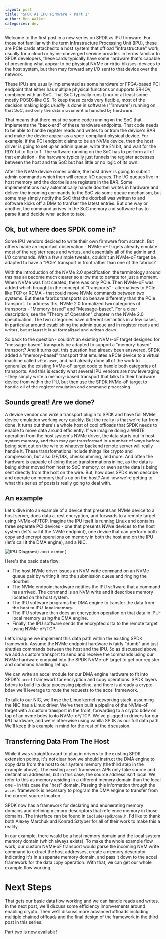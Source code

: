 ```yaml
---
layout: post
title: "SPDK As IPU Firmware - Part 1"
author: Ben Walker
categories: dev
---
```


Welcome to the first post in a new series on SPDK as IPU firmware. For those not
familiar with the term Infrastructure Processing Unit (IPU), these are PCIe
cards attached to a host system that offload "infrastructure" work, usually for
a cloud or hyper-converged service provider. In terms familiar to SPDK
developers, these cards typically have some hardware that's capable of
presenting what appear to be physical NVMe or virtio-blk/scsi devices to the
host system, but then may forward any I/O sent to that device over the network.

These IPUs are usually implemented as some hardware or FPGA-based PCI endpoint
that either has multiple physical functions or supports SR-IOV, combined with an
SoC. That SoC typically runs Linux or at least some mostly POSIX-like OS. To
keep these cards very flexible, most of the decision making logic *usually* is
done in software ("firmware") running on that SoC, and only the data movement is
handled by hardware.

That means that there must be some code running on the SoC that implements the
"back-end" of these hardware endpoints. That code needs to be able to handle
register reads and writes to or from the device's BAR and make the device appear
as a spec-compliant physical device. For example, if the PCI endpoint claims to
be an NVMe device, then the host driver is going to set up an admin queue, write
the EN bit, and wait for the RDY bit to flip to 1. The software running on the
SoC has to perform all of that emulation - the hardware typically just funnels
the register accesses between the host and the SoC but has little or no logic of
its own.

After the NVMe device comes online, the host driver is going to submit admin
commands which then will create I/O queues. The I/O queues live in host memory
and the doorbells are registers in the BAR. Some implementations may
automatically handle doorbell writes in hardware and deliver the incoming
commands to the SoC via some queue mechanism, but some may simply notify the SoC
that the doorbell was written to and software kicks off a DMA to tranfser the
latest entries. But one way or another, the command arrives in the SoC memory
and software has to parse it and decide what action to take.

## Ok, but where does SPDK come in?

Some IPU vendors decided to write their own firmware from scratch.
But others made an important observation - NVMe-oF targets already emulate most
of the register reads and writes, and essentially all of the admin and I/O
commands. With a few simple tweaks, couldn't an NVMe-oF target be
adapted to have a "PCIe" transport in front rather than one of the fabrics?

With the introduction of the NVMe 2.0 specification, the terminology around this
has all become much clearer so allow me to deviate for just a moment. When NVMe
was first created, there was only PCIe. Then NVMe-oF was added which brought in
the concept of "transports" - alternatives to PCIe like TCP or RDMA - that could
move NVMe commands between two systems. But these fabrics transports do behave
differently than the PCIe transport. To address this, NVMe 2.0 formalized two
categories of transports - "Memory-based" and "Message-based". For a clear
description, see the "Theory of Operation" chapter in the NVMe 2.0
specification. The two categories have different semantics in a few cases, in
particular around establishing the admin queue and in register reads and writes,
but at least it is all formalized and written down.

So back to the question - couldn't an existing NVMe-oF target designed for
"message-based" transports be adapted to support a "memory-based" transport? And
it turns out, this question had already been answered. SPDK added a
"memory-based" transport that emulates a PCIe device to a virtual machine called
`vfio-user`, and had already done all of the work to generalize the existing
NVMe-oF target code to handle both categories of transports. And this is exactly
what several IPU vendors are now leveraging - they simply write a memory-based
transport that talks to their hardware device from within the IPU, but then use
the SPDK NVMe-oF target to handle all of the register emulation and command
processing.

## Sounds great! Are we done?

A device vendor can write a transport plugin to SPDK and have full NVMe device
emulation working very quickly. But the reality is that we're far from done. It
turns out there's a whole host of cool offloads that SPDK needs to enable to
move data around efficiently. If we imagine doing a WRITE operation from the
host system's NVMe driver, the data starts out in host system memory, and then
may get transformed in a number of ways before being sent out on the wire to
whatever backend remote server will really handle it. These transformations
include things like crypto and compression, but also DIF/DIX, checksumming, and
more. And often the hardware is capable of doing those transformations inline,
as the data is being either moved from host to SoC memory, or even as the data
is being sent directly from the host on the wire. But, how does SPDK even describe and
operate on memory that's up on the host? And now we're getting to what this
series of posts is really going to deal with.

## An example

Let's dive into an example of a device that presents an NVMe device to a host
server, does data at rest encryption, and forwards to a remote target using
NVMe-oF/TCP. Imagine the IPU itself is running Linux and contains three separate
PCI devices - one that presents NVMe devices to the host system (let's call it
the NVMe endpoint), one device that can perform both copy and encrypt operations
on memory in both the host and on the IPU (let's call it the DMA engine), and a
NIC.

![IPU Diagram](../../../../../img/blog/ipu_diagram.png "Model IPU Diagram"){: .text-center }

Here's the basic data flow:
* The host NVMe driver issues an NVM write command on an NVMe queue pair by
  writing it into the submission queue and ringing the doorbell.
* The NVMe endpoint hardware notifies the IPU software that a command has
  arrived. The command is an NVM write and it describes memory located on the
  host system.
* The IPU software programs the DMA engine to transfer the data from the host to
  IPU-local memory.
* The IPU software then does an encryption operation on that data in IPU-local
  memory using the DMA engine.
* Finally, the IPU software sends the encrypted data to the remote target using
  NVMe-oF/TCP.

Let's imagine we implement this data path within the existing SPDK framework.
Assume the NVMe endpoint hardware is fairly "dumb" and just shuttles commands
between the host and the IPU. So as discussed above, we add a custom transport
to send and receive the commands using our NVMe hardware endpoint into the SPDK
NVMe-oF target to get our register and command handling set up.

We can write an accel module for our DMA engine hardware to fit into SPDK's
`accel` framework for encryption and copy operations. SPDK layers bdevs to build
its data processing pipeline, and there is already a crypto bdev we'll leverage
to route the requests to the accel framework.

To talk to our NIC, we'll use the Linux kernel networking stack, assuming the
NIC has a Linux driver. We've then built a pipeline of the NVMe-oF target with a
custom transport in the front, forwarding to a crypto bdev on top of an nvme
bdev to do NVMe-oF/TCP. We've plugged in drivers for our IPU hardware, and we're
otherwise using vanilla SPDK as our full data path. We'll keep this example in
mind for the rest of the discussion.

## Transferring Data From The Host

While it was straightforward to plug in drivers to the existing SPDK extension
points, it's not clear how we should instruct the DMA engine to copy data from
the host to our system memory (the third step in the example above). The
existing `accel` framework APIs only take source and destination addresses, but
in this case, the source address isn't local. We refer to this as memory
residing in a different memory domain than the local one - in this case the
"host" domain. Passing this information through the `accel` framework is
necessary to program the DMA engine to transfer from the correct source
location.

SPDK now has a framework for declaring and enumerating memory domains and
defining memory descriptors that reference memory in those domains. The
interface can be found in `include/spdk/dma.h`. I'd like to thank both Alexey
Marchuk and Konrad Sztyber for all of their work to make this a reality.

In our example, there would be a host memory domain and the local system memory
domain (which always exists). To make the whole example flow work, our custom
NVMe-oF transport would parse the incoming NVM write command to extract the host
addresses, create a memory descriptor indicating it's in a separate memory
domain, and pass it down to the accel framework for the data copy operation.
With that, we can get our whole example flow working.

# Next Steps

That gets our basic data flow working and we can handle reads and writes. In the
next post, we'll discuss some efficiency improvements around enabling crypto. Then
we'll discuss more advanced offloads including multiple chained offloads and the
final design of the framework in the third post in this series.

Part two [is now available](https://spdk.io/dev/2023/05/10/memory-domains-2/)!
